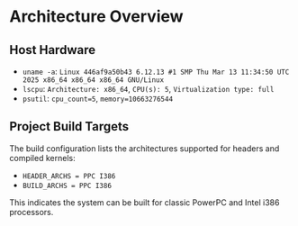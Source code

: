# Architecture Overview

## Host Hardware

- `uname -a`: `Linux 446af9a50b43 6.12.13 #1 SMP Thu Mar 13 11:34:50 UTC 2025 x86_64 x86_64 x86_64 GNU/Linux`
- `lscpu`: `Architecture: x86_64`, `CPU(s): 5`, `Virtualization type: full`
- `psutil`: `cpu_count=5`, `memory=10663276544`

## Project Build Targets

The build configuration lists the architectures supported for headers and compiled kernels:

- `HEADER_ARCHS = PPC I386`
- `BUILD_ARCHS = PPC I386`

This indicates the system can be built for classic PowerPC and Intel i386 processors.
